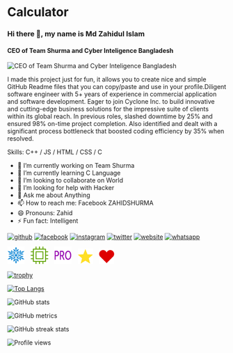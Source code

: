 # Calculator
### Hi there 👋, my name is Md Zahidul Islam
#### CEO of Team Shurma and Cyber Inteligence Bangladesh
![CEO of Team Shurma and Cyber Inteligence Bangladesh](https://scontent.fdac3-1.fna.fbcdn.net/v/t39.30808-6/283144989_697863584849330_3386555317641673492_n.jpg?_nc_cat=101&ccb=1-7&_nc_sid=174925&_nc_eui2=AeGLToVP-6fYxhmfepvL4ehwGlKH1A2d7L4aUofUDZ3svnOmcv68Ev4vsYDyKbIIA4KYP4huC-kg43xzHLCBcf97&_nc_ohc=iEeddjbW8VsAX8C-a4P&_nc_zt=23&_nc_ht=scontent.fdac3-1.fna&oh=00_AfDaz1DY3mGx5lK2SNx0B9NTog3A4EdrBj2chnKL297jzw&oe=637B8D8F)

I made this project just for fun, it allows you to create nice and simple GitHub Readme files that you can copy/paste and use in your profile.Diligent software engineer with 5+ years of experience in commercial application and software development. Eager to join Cyclone Inc. to build innovative and cutting-edge business solutions for the impressive suite of clients within its global reach. In previous roles, slashed downtime by 25% and ensured 98% on-time project completion. Also identified and dealt with a significant process bottleneck that boosted coding efficiency by 35% when resolved.

Skills: C++ / JS / HTML / CSS / C

- 🔭 I’m currently working on Team Shurma 
- 🌱 I’m currently learning C Language 
- 👯 I’m looking to collaborate on World 
- 🤔 I’m looking for help with Hacker 
- 💬 Ask me about Anything 
- 📫 How to reach me: Facebook ZAHIDSHURMA 
- 😄 Pronouns: Zahid 
- ⚡ Fun fact: Intelligent 


[<img src='https://cdn.jsdelivr.net/npm/simple-icons@3.0.1/icons/github.svg' alt='github' height='40'>](https://github.com/PingRooted)  [<img src='https://cdn.jsdelivr.net/npm/simple-icons@3.0.1/icons/facebook.svg' alt='facebook' height='40'>](https://www.facebook.com/ZAHIDSHURMA)  [<img src='https://cdn.jsdelivr.net/npm/simple-icons@3.0.1/icons/instagram.svg' alt='instagram' height='40'>](https://www.instagram.com/zahidvau/)  [<img src='https://cdn.jsdelivr.net/npm/simple-icons@3.0.1/icons/twitter.svg' alt='twitter' height='40'>](https://twitter.com/zahidvau)  [<img src='https://cdn.jsdelivr.net/npm/simple-icons@3.0.1/icons/icloud.svg' alt='website' height='40'>](smmraza.com)  [<img src='https://cdn.jsdelivr.net/npm/simple-icons@3.0.1/icons/whatsapp.svg' alt='whatsapp' height='40'>](wa.me/+8801878658595)  

<a href='https://archiveprogram.github.com/'><img src='https://raw.githubusercontent.com/acervenky/animated-github-badges/master/assets/acbadge.gif' width='40' height='40'></a> <a href='https://docs.github.com/en/developers'><img src='https://raw.githubusercontent.com/acervenky/animated-github-badges/master/assets/devbadge.gif' width='40' height='40'></a> <a href='https://github.com/pricing'><img src='https://raw.githubusercontent.com/acervenky/animated-github-badges/master/assets/pro.gif' width='40' height='40'></a> <a href='https://stars.github.com/'><img src='https://raw.githubusercontent.com/acervenky/animated-github-badges/master/assets/starbadge.gif' width='35' height='35'></a> <a href='https://docs.github.com/en/github/supporting-the-open-source-community-with-github-sponsors'><img src='https://raw.githubusercontent.com/acervenky/animated-github-badges/master/assets/sponsorbadge.gif' width='35' height='35'></a> 

[![trophy](https://github-profile-trophy.vercel.app/?username=PingRooted)](https://github.com/ryo-ma/github-profile-trophy)

[![Top Langs](https://github-readme-stats.vercel.app/api/top-langs/?username=PingRooted)](https://github.com/anuraghazra/github-readme-stats)

![GitHub stats](https://github-readme-stats.vercel.app/api?username=PingRooted&show_icons=true)  

![GitHub metrics](https://metrics.lecoq.io/PingRooted)  

![GitHub streak stats](https://github-readme-streak-stats.herokuapp.com/?user=PingRooted)  

![Profile views](https://gpvc.arturio.dev/PingRooted)  
